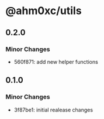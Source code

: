 # @ahm0xc/utils

## 0.2.0

### Minor Changes

- 560f871: add new helper functions

## 0.1.0

### Minor Changes

- 3f87be1: initial realease changes
